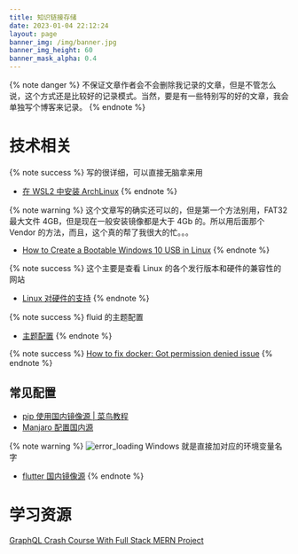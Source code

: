 ```yaml
---
title: 知识链接存储
date: 2023-01-04 22:12:24
layout: page
banner_img: /img/banner.jpg
banner_img_height: 60
banner_mask_alpha: 0.4
---
```


{% note danger %}
不保证文章作者会不会删除我记录的文章，但是不管怎么说，这个方式还是比较好的记录模式。当然，要是有一些特别写的好的文章，我会单独写个博客来记录。
{% endnote %}

# 技术相关

{% note success %}
写的很详细，可以直接无脑拿来用

- [在 WSL2 中安装 ArchLinux](https://zhuanlan.zhihu.com/p/266585727)
  {% endnote %}

{% note warning %}
这个文章写的确实还可以的，但是第一个方法别用，FAT32 最大文件 4GB，但是现在一般安装镜像都是大于 4Gb 的。所以用后面那个 Vendor 的方法，而且，这个真的帮了我很大的忙。。。

- [How to Create a Bootable Windows 10 USB in Linux](https://itsfoss.com/bootable-windows-usb-linux/)
  {% endnote %}

{% note success %}
这个主要是查看 Linux 的各个发行版本和硬件的兼容性的网站

- [Linux 对硬件的支持](https://linux-hardware.org/)
  {% endnote %}

{% note success %}
fluid 的主题配置

- [主题配置](https://hexo.fluid-dev.com/docs/)
  {% endnote %}

{% note success %}
[How to fix docker: Got permission denied issue](https://stackoverflow.com/questions/48957195/how-to-fix-docker-got-permission-denied-issue)
{% endnote %}

## 常见配置

- [pip 使用国内镜像源 | 菜鸟教程](https://www.runoob.com/w3cnote/pip-cn-mirror.html)
- [Manjaro 配置国内源](https://zhuanlan.zhihu.com/p/349289526)

{% note warning %}
![error_loading](/gallery/2023-01-04-22-47-03.png)
Windows 就是直接加对应的环境变量名字

- [flutter 国内镜像源](https://www.jianshu.com/p/8e42604e1c00)
  {% endnote %}

# 学习资源

[GraphQL Crash Course With Full Stack MERN Project](https://www.youtube.com/watch?v=BcLNfwF04Kw&t=7s&ab_channel=TraversyMedia)
